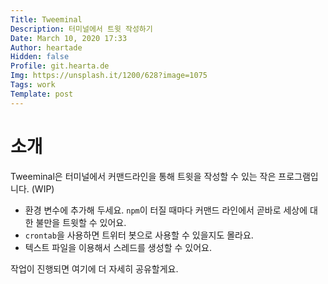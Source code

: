 ```yaml
---
Title: Tweeminal
Description: 터미널에서 트윗 작성하기
Date: March 10, 2020 17:33
Author: heartade
Hidden: false
Profile: git.hearta.de
Img: https://unsplash.it/1200/628?image=1075
Tags: work
Template: post
---
```

# 소개


Tweeminal은 터미널에서 커맨드라인을 통해 트윗을 작성할 수 있는 작은 프로그램입니다. (WIP)


* 환경 변수에 추가해 두세요. `npm`이 터질 때마다 커맨드 라인에서 곧바로 세상에 대한 불만을 트윗할 수 있어요.
* `crontab`을 사용하면 트위터 봇으로 사용할 수 있을지도 몰라요.
* 텍스트 파일을 이용해서 스레드를 생성할 수 있어요.


작업이 진행되면 여기에 더 자세히 공유할게요.